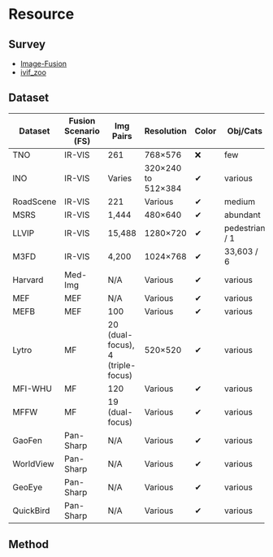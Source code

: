 # Resource

## Survey

- [Image-Fusion](https://github.com/Linfeng-Tang/Image-Fusion)
- [ivif_zoo](https://github.com/rollingplain/ivif_zoo)

## Dataset

Dataset | Fusion Scenario (FS) | Img Pairs | Resolution | Color | Obj/Cats | Cha-Sc | Anno | Download Link
---|---|---|---|---|---|---|---|---
TNO | IR-VIS | 261 | 768×576 | ❌ | few | ✔ | ❌ | [Link](https://figshare.com/articles/dataset/TNO_Image_Fusion_Dataset/1008029)
INO | IR-VIS | Varies | 320×240 to 512×384 | ✔ | various | ✔ | ❌ | [Link](https://www.ino.ca/en/technologies/video-analytics-dataset/videos/)
RoadScene | IR-VIS | 221 | Various | ✔ | medium | ❌ | ❌ | [Link](https://github.com/hanna-xu/RoadScene)
MSRS | IR-VIS | 1,444 | 480×640 | ✔ | abundant | ✔ | ✔ | [Link](https://github.com/Linfeng-Tang/MSRS)
LLVIP | IR-VIS | 15,488 | 1280×720 | ✔ | pedestrian / 1 | ❌ | ✔ | [Link](https://bupt-ai-cz.github.io/LLVIP/)
M3FD | IR-VIS | 4,200 | 1024×768 | ✔ | 33,603 / 6 | ✔ | ✔ | [Link](https://github.com/JinyuanLiu-CV/TarDAL)
Harvard | Med-Img | N/A | Various | ✔ | various | ❌ | ❌ | [Link](http://www.med.harvard.edu/AANLIB/home.html)
MEF | MEF | N/A | Various | ✔ | various | ❌ | ❌ | [Link](https://github.com/csjcai/SICE)
MEFB | MEF | 100 | Various | ✔ | various | ❌ | ❌ | [Link](https://github.com/xingchenzhang/MEFB)
Lytro | MF | 20 (dual-focus), 4 (triple-focus) | 520×520 | ✔ | various | ❌ | ❌ | [Link](https://mansournejati.ece.iut.ac.ir/content/lytro-multi-focus-dataset)
MFI-WHU | MF | 120 | Various | ✔ | various | ❌ | ❌ | [Link](https://github.com/HaoZhang1018/MFI-WHU)
MFFW | MF | 19 (dual-focus) | Various | ✔ | various | ❌ | ❌ | [Link](https://www.semanticscholar.org/paper/MFFW%3A-A-new-dataset-for-multi-focus-image-fusion-Xu-Wei/4c0658f338849284ee4251a69b3c323908e62b45)
GaoFen | Pan-Sharp | N/A | Various | ✔ | various | ❌ | ❌ | [Link](https://directory.eoportal.org/web/eoportal/satellite-missions/g)
WorldView | Pan-Sharp | N/A | Various | ✔ | various | ❌ | ❌ | [Link](https://worldview.earthdata.nasa.gov/)
GeoEye | Pan-Sharp | N/A | Various | ✔ | various | ❌ | ❌ | [Link](https://earth.esa.int/eogateway/missions/geoeye-1)
QuickBird | Pan-Sharp | N/A | Various | ✔ | various | ❌ | ❌ | [Link](https://www.satimagingcorp.com/satellite-sensors/quickbird/)



## Method